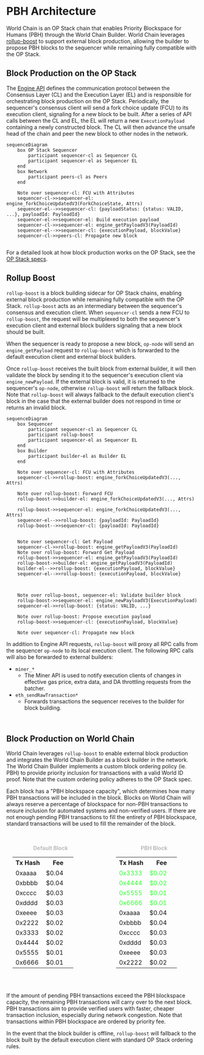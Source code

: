 # PBH Architecture
World Chain is an OP Stack chain that enables Priority Blockspace for Humans (PBH) through the World Chain Builder. World Chain leverages [rollup-boost](https://github.com/flashbots/rollup-boost) to support external block production, allowing the builder to propose PBH blocks to the sequencer while remaining fully compatible with the OP Stack.

 
 ## Block Production on the OP Stack
 The [Engine API](https://specs.optimism.io/protocol/exec-engine.html#engine-api) defines the communication protocol between the Consensus Layer (CL) and the Execution Layer (EL) and is responsible for orchestrating block production on the OP Stack. Periodically, the sequencer's consensus client will send a fork choice update (FCU) to its execution client, signaling for a new block to be built. After a series of API calls between the CL and EL, the EL will return a new `ExecutionPayload` containing a newly constructed block. The CL will then advance the unsafe head of the chain and peer the new block to other nodes in the network.
 

```mermaid
sequenceDiagram
    box OP Stack Sequencer
        participant sequencer-cl as Sequencer CL
        participant sequencer-el as Sequencer EL
    end
    box Network
        participant peers-cl as Peers
    end

    Note over sequencer-cl: FCU with Attributes
    sequencer-cl->>sequencer-el: engine_forkChoiceUpdatedV3(ForkChoiceState, Attrs)
    sequencer-el-->>sequencer-cl: {payloadStatus: {status: VALID, ...}, payloadId: PayloadId}
    sequencer-el->>sequencer-el: Build execution payload
    sequencer-cl->>sequencer-el: engine_getPayloadV3(PayloadId)
    sequencer-el-->>sequencer-cl: {executionPayload, blockValue}
    sequencer-cl->>peers-cl: Propagate new block


```


 For a detailed look at how block production works on the OP Stack, see the [OP Stack specs](https://specs.optimism.io/protocol/exec-engine.html#engine-api).




 ## Rollup Boost
`rollup-boost` is a block building sidecar for OP Stack chains, enabling external block production while remaining fully compatible with the OP Stack. `rollup-boost` acts as an intermediary between the sequencer's consensus and execution client. When `sequencer-cl` sends a new FCU to `rollup-boost`, the request will be multiplexed to both the sequencer's execution client and external block builders signaling that a new block should be built. 

When the sequencer is ready to propose a new block, `op-node` will send an `engine_getPayload` request to `rollup-boost` which is forwarded to the default execution client and external block builders.  

Once `rollup-boost` receives the built block from external builder, it will then validate the block by sending it to the sequencer's execution client via `engine_newPayload`. If the external block is valid, it is returned to the sequencer's `op-node`, otherwise `rollup-boost` will return the fallback block. Note that `rollup-boost` will always fallback to the default execution client's block in the case that the external builder does not respond in time or returns an invalid block.

```mermaid
sequenceDiagram
    box Sequencer
        participant sequencer-cl as Sequencer CL
        participant rollup-boost
        participant sequencer-el as Sequencer EL
    end
    box Builder
        participant builder-el as Builder EL
    end

    Note over sequencer-cl: FCU with Attributes
    sequencer-cl->>rollup-boost: engine_forkChoiceUpdatedV3(..., Attrs)

    Note over rollup-boost: Forward FCU
    rollup-boost->>builder-el: engine_forkChoiceUpdatedV3(..., Attrs)

    rollup-boost->>sequencer-el: engine_forkChoiceUpdatedV3(..., Attrs)
    sequencer-el-->>rollup-boost: {payloadId: PayloadId}
    rollup-boost-->>sequencer-cl: {payloadId: PayloadId}


    Note over sequencer-cl: Get Payload
    sequencer-cl->>rollup-boost: engine_getPayloadV3(PayloadId)
    Note over rollup-boost: Forward Get Payload
    rollup-boost->>sequencer-el: engine_getPayloadV3(PayloadId)
    rollup-boost->>builder-el: engine_getPayloadV3(PayloadId)
    builder-el-->>rollup-boost: {executionPayload, blockValue}
    sequencer-el-->>rollup-boost: {executionPayload, blockValue}



    Note over rollup-boost, sequencer-el: Validate builder block
    rollup-boost->>sequencer-el: engine_newPayloadV3(ExecutionPayload)
    sequencer-el->>rollup-boost: {status: VALID, ...}

    Note over rollup-boost: Propose execution payload
    rollup-boost->>sequencer-cl: {executionPayload, blockValue}
    
    Note over sequencer-cl: Propagate new block
```


In addition to Engine API requests, `rollup-boost` will proxy all RPC calls from the sequencer `op-node` to its local execution client. The following RPC calls will also be forwarded to external builders:
- `miner_*`
    - The Miner API is used to notify execution clients of changes in effective gas price, extra data, and DA throttling requests from the batcher.
- `eth_sendRawTransaction*`
    - Forwards transactions the sequencer receives to the builder for block building.
 
 </br>
 
 ## Block Production on World Chain

World Chain leverages `rollup-boost` to enable external block production and integrates the World Chain Builder as a block builder in the network. The World Chain Builder implements a custom block ordering policy (ie. PBH) to provide priority inclusion for transactions with a valid World ID proof. Note that the custom ordering policy adheres to the OP Stack spec. 

Each block has a "PBH blockspace capacity", which determines how many PBH transactions will be included in the block. Blocks on World Chain will always reserve a percentage of blockspace for non-PBH transactions to ensure inclusion for automated systems and non-verified users. If there are not enough pending PBH transactions to fill the entirety of PBH blockspace, standard transactions will be used to fill the remainder of the block. 

<br>
<div style="display: flex; justify-content: center; gap: 40px;">
  <div style="border: 1px solid white; padding: 15px; width: 250px; text-align: center; color: white;">
    <div style="color: #bbbbbb; font-weight: bold; padding-bottom: 5px;">Default Block</div>
    <table style="width: 100%; margin-top: 10px;">
      <tr>
        <th style="width: 50%; border-bottom: 1px solid white;">Tx Hash</th>
        <th style="width: 50%; border-bottom: 1px solid white;">Fee</th>
      </tr>
      <tr><td>0xaaaa</td><td>$0.04</td></tr>
      <tr><td>0xbbbb</td><td>$0.04</td></tr>
      <tr><td>0xcccc</td><td>$0.03</td></tr>
      <tr><td>0xdddd</td><td>$0.03</td></tr>
      <tr><td>0xeeee</td><td>$0.03</td></tr>
      <tr><td>0x2222</td><td>$0.02</td></tr>
      <tr><td>0x3333</td><td>$0.02</td></tr>
      <tr><td>0x4444</td><td>$0.02</td></tr>
      <tr><td>0x5555</td><td>$0.01</td></tr>
      <tr><td>0x6666</td><td>$0.01</td></tr>
    </table>
  </div>
  <div style="border: 1px solid white; padding: 15px; width: 250px; text-align: center; color: white;">
    <div style="color: #bbbbbb; font-weight: bold; padding-bottom: 5px;">PBH Block</div>
    <table style="width: 100%; margin-top: 10px;">
      <tr>
        <th style="width: 50%; border-bottom: 1px solid white;">Tx Hash</th>
        <th style="width: 50%; border-bottom: 1px solid white;">Fee</th>
      </tr>
      <tr style="color: #33ff33;"><td>0x3333</td><td>$0.02</td></tr>
      <tr style="color: #33ff33;"><td>0x4444</td><td>$0.02</td></tr>
      <tr style="color: #33ff33;"><td>0x5555</td><td>$0.01</td></tr>
      <tr style="color: #33ff33;"><td>0x6666</td><td>$0.01</td></tr>
      <tr><td>0xaaaa</td><td>$0.04</td></tr>
      <tr><td>0xbbbb</td><td>$0.04</td></tr>
      <tr><td>0xcccc</td><td>$0.03</td></tr>
      <tr><td>0xdddd</td><td>$0.03</td></tr>
      <tr><td>0xeeee</td><td>$0.03</td></tr>
      <tr><td>0x2222</td><td>$0.02</td></tr>
    </table>
  </div>
</div>
<br>

If the amount of pending PBH transactions exceed the PBH blockspace capacity, the remaining PBH transactions will carry over to the next block. PBH transactions aim to provide verified users with faster, cheaper transaction inclusion, especially during network congestion. Note that transactions within PBH blockspace are ordered by priority fee.


In the event that the block builder is offline, `rollup-boost` will fallback to the block built by the default execution client with standard OP Stack ordering rules.

